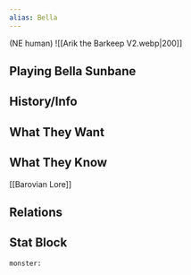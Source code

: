 ```yaml
---
alias: Bella
---
```

(NE human)
![[Arik the Barkeep V2.webp|200]]
## Playing Bella Sunbane

## History/Info

## What They Want

## What They Know
[[Barovian Lore]]

## Relations

## Stat Block

```statblock
monster:
```

```dataviewjs
```
